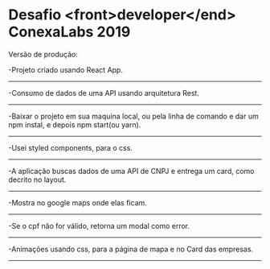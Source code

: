 # Desafio \<front>developer\</end> ConexaLabs 2019

Versão de produção: <a></a>

<p>-Projeto criado usando React App.</p>

<hr></hr>
<p>-Consumo de dados de uma API usando arquitetura Rest.</p>

<hr></hr>
<p>-Baixar o projeto em sua maquina local, ou pela linha de comando e dar um npm instal, e depois npm start(ou yarn).</p>

<hr></hr>
<p>-Usei styled components, para o css.</p>

<hr></hr>
<p>-A aplicação buscas dados de uma API de CNPJ e entrega um card, como decrito no layout.</p>

<hr></hr>
<p>-Mostra no google maps onde elas ficam.</p>

<hr></hr>
<p>-Se o cpf não for válido, retorna um modal como error.</p>

<hr></hr>
<p>-Animações usando css, para a página de mapa e no Card das empresas.</p>

<hr></hr>
